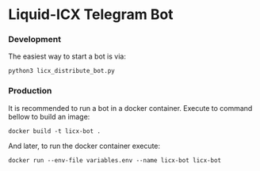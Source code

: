 # Liquid-ICX Telegram Bot

### Development
The easiest way to start a bot is via:
 ```
python3 licx_distribute_bot.py
```
### Production
It is recommended to run a bot in a docker container.
Execute to command bellow to build an image:
 ```
docker build -t licx-bot .
```
And later, to run the docker container execute:
 ```
docker run --env-file variables.env --name licx-bot licx-bot
```

